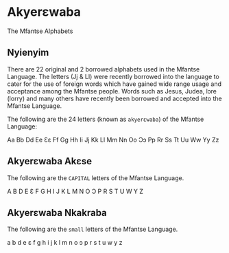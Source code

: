 # Akyerɛwaba

The Mfantse Alphabets


## Nyienyim

There are 22 original and 2 borrowed alphabets used in the Mfantse Language.
The letters (Jj & Ll) were recently borrowed into the language to cater for the 
use of foreign words which have gained wide range usage and acceptance among the
Mfantse people. Words such as Jesus, Judea, lɔre (lorry) and many others have recently
been borrowed and accepted into the Mfantse Language.

The following are the 24 letters (known as ``akyerɛwaba``) of the Mfantse Language:

Aa      Bb      Dd      Ee      Ɛɛ      Ff      Gg      Hh
Ii      Jj      Kk      Ll      Mm      Nn      Oo      Ɔɔ
Pp      Rr      Ss      Tt      Uu      Ww      Yy      Zz


## Akyerɛwaba Akɛse

The following are the ``CAPITAL`` letters of the Mfantse Language.

A       B       D       E       Ɛ       F       G       H 
I       J       K       L       M       N       O       Ɔ
P       R       S       T       U       W       Y       Z 

## Akyerɛwaba Nkakraba

The following are the ``small`` letters of the Mfantse Language.

a       b       d       e       ɛ       f       g       h
i       j       k       l       m       n       o       ɔ 
p       r       s       t       u       w       y       z


